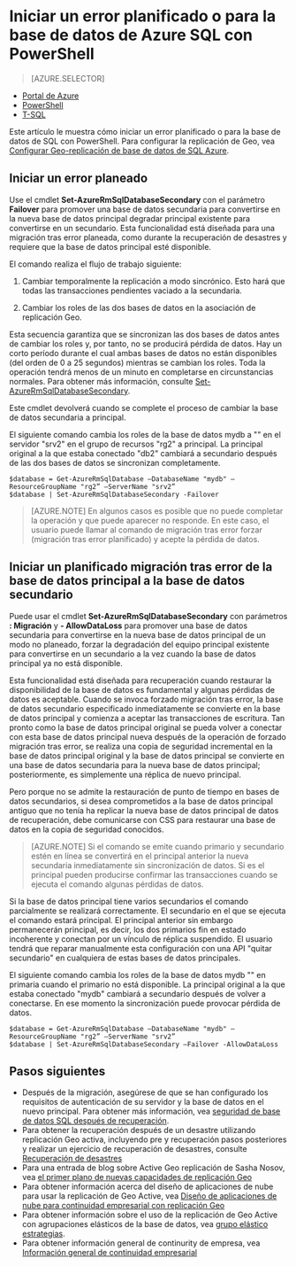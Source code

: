 <properties 
    pageTitle="Iniciar un error planificado o para la base de datos de Azure SQL con PowerShell | Microsoft Azure" 
    description="Iniciar un error planificado o para la base de datos de SQL Azure con PowerShell" 
    services="sql-database" 
    documentationCenter="" 
    authors="stevestein" 
    manager="jhubbard" 
    editor=""/>

<tags
    ms.service="sql-database"
    ms.devlang="NA"
    ms.topic="article"
    ms.tgt_pltfrm="powershell"
    ms.workload="data-management" 
    ms.date="08/29/2016"
    ms.author="sstein"/>

# <a name="initiate-a-planned-or-unplanned-failover-for-azure-sql-database-with-powershell"></a>Iniciar un error planificado o para la base de datos de Azure SQL con PowerShell



> [AZURE.SELECTOR]
- [Portal de Azure](sql-database-geo-replication-failover-portal.md)
- [PowerShell](sql-database-geo-replication-failover-powershell.md)
- [T-SQL](sql-database-geo-replication-failover-transact-sql.md)


Este artículo le muestra cómo iniciar un error planificado o para la base de datos de SQL con PowerShell. Para configurar la replicación de Geo, vea [Configurar Geo-replicación de base de datos de SQL Azure](sql-database-geo-replication-powershell.md).



## <a name="initiate-a-planned-failover"></a>Iniciar un error planeado

Use el cmdlet **Set-AzureRmSqlDatabaseSecondary** con el parámetro **Failover** para promover una base de datos secundaria para convertirse en la nueva base de datos principal degradar principal existente para convertirse en un secundario. Esta funcionalidad está diseñada para una migración tras error planeada, como durante la recuperación de desastres y requiere que la base de datos principal esté disponible.

El comando realiza el flujo de trabajo siguiente:

1. Cambiar temporalmente la replicación a modo sincrónico. Esto hará que todas las transacciones pendientes vaciado a la secundaria.

2. Cambiar los roles de las dos bases de datos en la asociación de replicación Geo.  

Esta secuencia garantiza que se sincronizan las dos bases de datos antes de cambiar los roles y, por tanto, no se producirá pérdida de datos. Hay un corto período durante el cual ambas bases de datos no están disponibles (del orden de 0 a 25 segundos) mientras se cambian los roles. Toda la operación tendrá menos de un minuto en completarse en circunstancias normales. Para obtener más información, consulte [Set-AzureRmSqlDatabaseSecondary](https://msdn.microsoft.com/library/mt619393.aspx).




Este cmdlet devolverá cuando se complete el proceso de cambiar la base de datos secundaria a principal.

El siguiente comando cambia los roles de la base de datos mydb a "" en el servidor "srv2" en el grupo de recursos "rg2" a principal. La principal original a la que estaba conectado "db2" cambiará a secundario después de las dos bases de datos se sincronizan completamente.

    $database = Get-AzureRmSqlDatabase –DatabaseName "mydb" –ResourceGroupName "rg2” –ServerName "srv2”
    $database | Set-AzureRmSqlDatabaseSecondary -Failover


> [AZURE.NOTE] En algunos casos es posible que no puede completar la operación y que puede aparecer no responde. En este caso, el usuario puede llamar al comando de migración tras error forzar (migración tras error planificado) y acepte la pérdida de datos.


## <a name="initiate-an-unplanned-failover-from-the-primary-database-to-the-secondary-database"></a>Iniciar un planificado migración tras error de la base de datos principal a la base de datos secundario


Puede usar el cmdlet **Set-AzureRmSqlDatabaseSecondary** con parámetros **: Migración** y **- AllowDataLoss** para promover una base de datos secundaria para convertirse en la nueva base de datos principal de un modo no planeado, forzar la degradación del equipo principal existente para convertirse en un secundario a la vez cuando la base de datos principal ya no está disponible.

Esta funcionalidad está diseñada para recuperación cuando restaurar la disponibilidad de la base de datos es fundamental y algunas pérdidas de datos es aceptable. Cuando se invoca forzado migración tras error, la base de datos secundario especificado inmediatamente se convierte en la base de datos principal y comienza a aceptar las transacciones de escritura. Tan pronto como la base de datos principal original se pueda volver a conectar con esta base de datos principal nueva después de la operación de forzado migración tras error, se realiza una copia de seguridad incremental en la base de datos principal original y la base de datos principal se convierte en una base de datos secundaria para la nueva base de datos principal; posteriormente, es simplemente una réplica de nuevo principal.

Pero porque no se admite la restauración de punto de tiempo en bases de datos secundarios, si desea comprometidos a la base de datos principal antiguo que no tenía ha replicar la nueva base de datos principal de datos de recuperación, debe comunicarse con CSS para restaurar una base de datos en la copia de seguridad conocidos.

> [AZURE.NOTE] Si el comando se emite cuando primario y secundario estén en línea se convertirá en el principal anterior la nueva secundaria inmediatamente sin sincronización de datos. Si es el principal pueden producirse confirmar las transacciones cuando se ejecuta el comando algunas pérdidas de datos.


Si la base de datos principal tiene varios secundarios el comando parcialmente se realizará correctamente. El secundario en el que se ejecuta el comando estará principal. El principal anterior sin embargo permanecerán principal, es decir, los dos primarios fin en estado incoherente y conectan por un vínculo de réplica suspendido. El usuario tendrá que reparar manualmente esta configuración con una API "quitar secundario" en cualquiera de estas bases de datos principales.


El siguiente comando cambia los roles de la base de datos mydb "" en primaria cuando el primario no está disponible. La principal original a la que estaba conectado "mydb" cambiará a secundario después de volver a conectarse. En ese momento la sincronización puede provocar pérdida de datos.

    $database = Get-AzureRmSqlDatabase –DatabaseName "mydb" –ResourceGroupName "rg2” –ServerName "srv2”
    $database | Set-AzureRmSqlDatabaseSecondary –Failover -AllowDataLoss




## <a name="next-steps"></a>Pasos siguientes   

- Después de la migración, asegúrese de que se han configurado los requisitos de autenticación de su servidor y la base de datos en el nuevo principal. Para obtener más información, vea [seguridad de base de datos SQL después de recuperación](sql-database-geo-replication-security-config.md).
- Para obtener la recuperación después de un desastre utilizando replicación Geo activa, incluyendo pre y recuperación pasos posteriores y realizar un ejercicio de recuperación de desastres, consulte [Recuperación de desastres](sql-database-disaster-recovery.md)
- Para una entrada de blog sobre Active Geo replicación de Sasha Nosov, vea [el primer plano de nuevas capacidades de replicación Geo](https://azure.microsoft.com/blog/spotlight-on-new-capabilities-of-azure-sql-database-geo-replication/)
- Para obtener información acerca del diseño de aplicaciones de nube para usar la replicación de Geo Active, vea [Diseño de aplicaciones de nube para continuidad empresarial con replicación Geo](sql-database-designing-cloud-solutions-for-disaster-recovery.md)
- Para obtener información sobre el uso de la replicación de Geo Active con agrupaciones elásticos de la base de datos, vea [grupo elástico estrategias](sql-database-disaster-recovery-strategies-for-applications-with-elastic-pool.md).
- Para obtener información general de continurity de empresa, vea [Información general de continuidad empresarial](sql-database-business-continuity.md)
